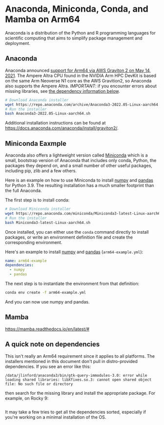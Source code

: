 # Anaconda, Miniconda, Conda, and Mamba on Arm64
Anaconda is a distribution of the Python and R programming languages for scientific computing that aims to simplify package management and deployment.


## Anaconda
Anaconda announced [support for Arm64 via AWS Graviton 2 on May 14, 2021](https://www.anaconda.com/blog/anaconda-aws-graviton2). The Ampere Altra CPU found in the NVIDIA Arm HPC DevKit is based on the same Arm Neoverse N1 core as the AWS Gravition2, so Anaconda also supports the Ampere Altra.  *IMPORTANT*: if you encounter errors about missing libraries, see [the dependency information below](#a-quick-note-on-dependencies).

```bash
# Download Anaconda installer
wget https://repo.anaconda.com/archive/Anaconda3-2022.05-Linux-aarch64.sh
# Run the installer
bash Anaconda3-2022.05-Linux-aarch64.sh
```

Additional installation instructions can be found at https://docs.anaconda.com/anaconda/install/graviton2/.


## Miniconda Eaxmple
Anaconda also offers a lightweight version called [Miniconda](https://docs.conda.io/en/latest/miniconda.html) which is a small, bootstrap version of Anaconda that includes only conda, Python, the packages they depend on, and a small number of other useful packages, including pip, zlib and a few others. 

Here is an example on how to use Miniconda to install [numpy](https://numpy.org/) and [pandas](https://pandas.pydata.org/) for Python 3.9.  The resulting installation has a much smaller footprint than the full Anaconda.

The first step is to install conda:
```bash
# Download Miniconda installer
wget https://repo.anaconda.com/miniconda/Miniconda3-latest-Linux-aarch64.sh
# Run the installer
bash Miniconda3-latest-Linux-aarch64.sh
```

Once installed, you can either use the `conda` command directly to install packages, or write an environment definition file and create the corresponding environment.

Here's an example to install [numpy](https://numpy.org/) and [pandas](https://pandas.pydata.org/) (`arm64-example.yml`):
```yaml
name: arm64-example
dependencies:
  - numpy
  - pandas
```

The next step is to instantiate the environment from that definition:
```bash
conda env create -f arm64-example.yml
```
And you can now use numpy and pandas.


## Mamba

https://mamba.readthedocs.io/en/latest/#


## A quick note on dependencies

This isn't really an Arm64 requirement since it applies to all platforms.  The installers mentioned in this document don't pull in distro-provided dependencies.  If you see an error like this:
```
/data/jlinford/anaconda3/bin/gtk-query-immodules-3.0: error while loading shared libraries: libXfixes.so.3: cannot open shared object file: No such file or directory
```
then search for the missing library and install the appropriate package. For example, on Rocky 9:
```bash

```
It may take a few tries to get all the dependencies sorted, especially if you're working on a minimal installation of the OS.